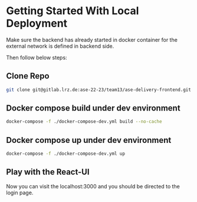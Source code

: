 # Getting Started With Local Deployment

Make sure the backend has already started in docker container for the external network is defined in backend side.

Then follow below steps:
## Clone Repo
```bash
git clone git@gitlab.lrz.de:ase-22-23/team13/ase-delivery-frontend.git
```

## Docker compose build under dev environment
```bash
docker-compose -f ./docker-compose-dev.yml build --no-cache
```

## Docker compose up under dev environment
```bash
docker-compose -f ./docker-compose-dev.yml up
```

## Play with the React-UI
Now you can visit the localhost:3000 and you should be directed to the login page.
